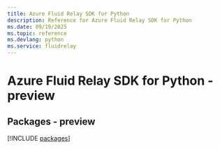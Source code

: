 ```yaml
---
title: Azure Fluid Relay SDK for Python
description: Reference for Azure Fluid Relay SDK for Python
ms.date: 09/19/2025
ms.topic: reference
ms.devlang: python
ms.service: fluidrelay
---
```

# Azure Fluid Relay SDK for Python - preview
## Packages - preview
[!INCLUDE [packages](fluid-relay-index.md)]